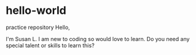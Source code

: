 # hello-world
practice repository 
 Hello,
 
 I'm Susan L. I am new to coding so would love to learn.  Do you need any special talent or skills to learn this?
